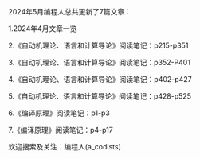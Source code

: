 2024年5月编程人总共更新了7篇文章：

1.2024年4月文章一览

2.《自动机理论、语言和计算导论》阅读笔记：p215-p351

3.《自动机理论、语言和计算导论》阅读笔记：p352-P401

4.《自动机理论、语言和计算导论》阅读笔记：p402-p427

5.《自动机理论、语言和计算导论》阅读笔记：p428-p525

6.《编译原理》阅读笔记：p1-p3

7.《编译原理》阅读笔记：p4-p17

欢迎搜索及关注：编程人(a_codists)



